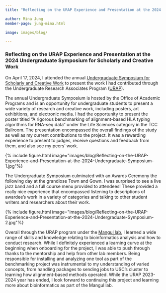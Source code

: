 ```yaml
---
title: "Reflecting on the URAP Experience and Presentation at the 2024 Undergraduate Symposium for Scholarly and Creative Work"

author: Mina Jung
member-page: jung-mina.html

image: images/blog/

---
```

### Reflecting on the URAP Experience and Presentation at the 2024 Undergraduate Symposium for Scholarly and Creative Work

On April 17, 2024, I attended the annual [Undergraduate Symposium for Scholarly and Creative Work](https://ahf.usc.edu/signature-events/symposium/) to present the work I had contributed through the Undergraduate Research Associates Program ([URAP](https://undergrad.usc.edu/faculty/urap/)). 

The annual Undergraduate Symposium is hosted by the Office of Academic Programs and is an opportunity for undergraduate students to present a wide variety of research and creative work, including posters, art exhibitions, and electronic media. I had the opportunity to present the poster titled “A rigorous benchmarking of alignment-based HLA typing algorithms for RNA-seq data” under the Life Sciences category in the TCC Ballroom. The presentation encompassed the overall findings of the study as well as my current contributions to the project. It was a rewarding experience to present to judges, receive questions and feedback from them, and also see my peers’ work. 

{% include figure.html image="images/blog/Reflecting-on-the-URAP-Experience-and-Presentation-at-the-2024-Undergraduate-Symposium-1.jpg"%}

The Undergraduate Symposium culminated with an Awards Ceremony the following day at the grandiose Town and Gown. I was surprised to see a live jazz band and a full course menu provided to attendees! These provided a really nice experience that encompassed listening to descriptions of awardee’s work in a variety of categories and talking to other student writers and researchers about their work.

{% include figure.html image="images/blog/Reflecting-on-the-URAP-Experience-and-Presentation-at-the-2024-Undergraduate-Symposium-2.jpg"%}

Overall through the URAP program under the [Mangul lab](https://mangul-lab-usc.github.io/), I learned a wide range of skills and knowledge relating to bioinformatics analysis and how to conduct research. While I definitely experienced a learning curve at the beginning when onboarding for the project, I was able to push through thanks to the mentorship and help from other lab members. Being responsible for  installing and analyzing one tool as part of the benchmarking project was instrumental to my understanding of varied concepts, from handling packages to sending jobs to USC’s cluster to learning how alignment-based methods operated. While the URAP 2023-2024 year has ended, I look forward to continuing this project and learning more about bioinformatics as part of the Mangul lab.